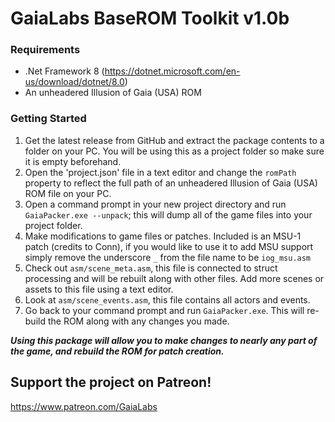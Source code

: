 ﻿# GaiaLabs BaseROM Toolkit v1.0b

### Requirements

* .Net Framework 8 (https://dotnet.microsoft.com/en-us/download/dotnet/8.0)
* An unheadered Illusion of Gaia (USA) ROM

### Getting Started

1. Get the latest release from GitHub and extract the package contents to a folder on your PC. You will be using this as a project folder so make sure it is empty beforehand.
2. Open the 'project.json' file in a text editor and change the `romPath` property to reflect the full path of an unheadered Illusion of Gaia (USA) ROM file on your PC.
3. Open a command prompt in your new project directory and run `GaiaPacker.exe --unpack`; this will dump all of the game files into your project folder.
4. Make modifications to game files or patches. Included is an MSU-1 patch (credits to Conn), if you would like to use it to add MSU support simply remove the underscore `_` from the file name to be `iog_msu.asm`
5. Check out `asm/scene_meta.asm`, this file is connected to struct processing and will be rebuilt along with other files. Add more scenes or assets to this file using a text editor.
6. Look at `asm/scene_events.asm`, this file contains all actors and events.
7. Go back to your command prompt and run `GaiaPacker.exe`. This will re-build the ROM along with any changes you made.

*__Using this package will allow you to make changes to nearly any part of the game, and rebuild the ROM for patch creation.__*

## Support the project on Patreon!
https://www.patreon.com/GaiaLabs
